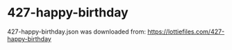# 427-happy-birthday

427-happy-birthday.json was downloaded from:
https://lottiefiles.com/427-happy-birthday

